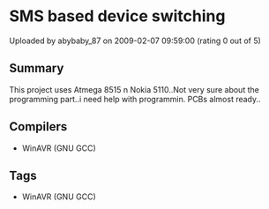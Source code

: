 # SMS based device switching

Uploaded by abybaby_87 on 2009-02-07 09:59:00 (rating 0 out of 5)

## Summary

This project uses Atmega 8515 n Nokia 5110..Not very sure about the programming part..i need help with programmin. PCBs almost ready..

## Compilers

- WinAVR (GNU GCC)

## Tags

- WinAVR (GNU GCC)
